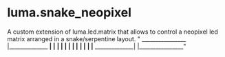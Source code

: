 # luma.snake_neopixel
 A custom extension of luma.led.matrix that allows to control a neopixel led matrix arranged in a snake/serpentine layout.
" ________________
|______________
 ______________|
|______________
 ______________|
|______________
 ______________|
|______________
 ______________|
|______________
 ______________|
|______________
 ______________|
|______________
 ______________|
|________________"
